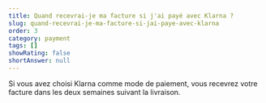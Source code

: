```yaml
---
title: Quand recevrai-je ma facture si j'ai payé avec Klarna ?
slug: quand-recevrai-je-ma-facture-si-jai-paye-avec-klarna
order: 3
category: payment
tags: []
showRating: false
shortAnswer: null
---
```


Si vous avez choisi Klarna comme mode de paiement, vous recevrez votre facture dans les deux semaines suivant la livraison.
